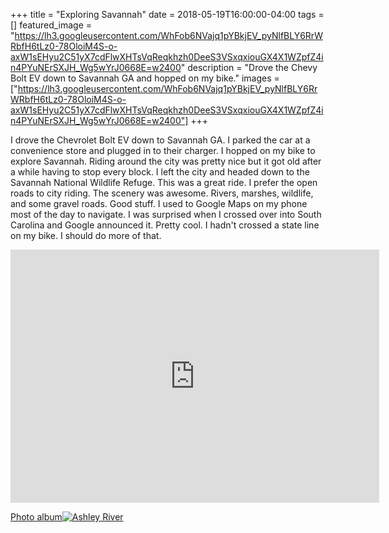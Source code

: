 +++
title =  "Exploring Savannah"
date = 2018-05-19T16:00:00-04:00
tags = []
featured_image = "https://lh3.googleusercontent.com/WhFob6NVajq1pYBkjEV_pyNlfBLY6RrWRbfH6tLz0-78OloiM4S-o-axW1sEHyu2C51yX7cdFlwXHTsVqReqkhzh0DeeS3VSxqxiouGX4X1WZpfZ4in4PYuNErSXJH_Wg5wYrJ0668E=w2400"
description = "Drove the Chevy Bolt EV down to Savannah GA and hopped on my bike."
images = ["https://lh3.googleusercontent.com/WhFob6NVajq1pYBkjEV_pyNlfBLY6RrWRbfH6tLz0-78OloiM4S-o-axW1sEHyu2C51yX7cdFlwXHTsVqReqkhzh0DeeS3VSxqxiouGX4X1WZpfZ4in4PYuNErSXJH_Wg5wYrJ0668E=w2400"]
+++

I drove the Chevrolet Bolt EV down to Savannah GA. I parked the car at a convenience store and plugged in to their charger. I hopped on my bike to explore Savannah. Riding around the city was pretty nice but it got old after a while having to stop every block. I left the city and headed down to the Savannah National Wildlife Refuge. This was a great ride. I prefer the open roads to city riding. The scenery was awesome. Rivers, marshes, wildlife, and some gravel roads. Good stuff. I used to Google Maps on my phone most of the day to navigate. I was surprised when I crossed over into South Carolina and Google announced it. Pretty cool. I hadn't crossed a state line on my bike. I should do more of that. 


<iframe height='405' width='590' frameborder='0' allowtransparency='true' scrolling='no' src='https://www.strava.com/activities/1582743431/embed/49cdfbe8374f41444b35eb23a1b8f62bb3e30d10'></iframe>

[Photo album![Ashley River](https://lh3.googleusercontent.com/Kht0iMEFejAHmtTnu69ahKcVt9_DKtnNmmk9lj5Lh4MyAN-tgjGvbDpGdbu3o0AJx3Iz3CzJmb_T-JrMe2Og3Q00b0k3vuD-4D2bkpAr7keOho69BlkP4L5cwuOIGvEyOTb8KxU_0vs=w2400)](https://photos.app.goo.gl/gjmhkeTm6HI1UpWf1)
